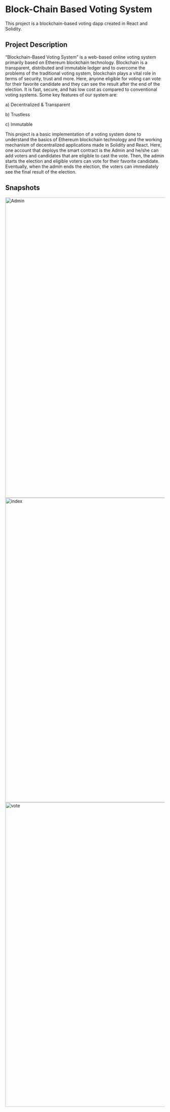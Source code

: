 # Block-Chain Based Voting System

This project is a blockchain-based voting dapp created in React and Solidity.

## Project Description

“Blockchain-Based Voting System” is a web-based online voting system primarily based on Ethereum blockchain technology. Blockchain is a transparent, distributed and immutable ledger and to overcome the problems of the traditional voting system, blockchain plays a vital role in terms of security, trust and more. Here, anyone eligible for voting can vote for their favorite candidate and they can see the result after the end of the election. It is fast, secure, and has low cost as compared to conventional voting systems. Some key features of our system are:

a) Decentralized & Transparent

b) Trustless

c) Immutable

This project is a basic implementation of a voting system done to understand the basics of Ethereum blockchain technology and the working mechanism of decentralized applications made in Solidity and React. Here, one account that deploys the smart contract is the Admin and he/she can add voters and candidates that are eligible to cast the vote.  Then, the admin starts the election and eligible voters can vote for their favorite candidate. Eventually, when the admin ends the election, the voters can immediately see the final result of the election.

## Snapshots

<img width="947" alt="Admin" src="https://github.com/vatsal-30/voting-Dapp/assets/100423588/f77eac5f-cc35-495b-ba04-3ebe62e1d602">
<img width="960" alt="index" src="https://github.com/vatsal-30/voting-Dapp/assets/100423588/8caf0e92-6107-4a9c-855b-05b269ad9023">
<img width="960" alt="vote" src="https://github.com/vatsal-30/voting-Dapp/assets/100423588/ab7016d0-1b80-4763-bc76-d9525c46ad00">
